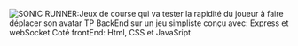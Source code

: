 ![SONIC RUNNER](https://github.com/[rijarakoto25]/[sonicRunner]/blob/[master]/sonic_runner.jpg?raw=true):Jeux de course qui va tester la rapidité du joueur à faire déplacer son avatar
TP BackEnd sur un jeu simpliste conçu avec: Express et webSocket
Coté frontEnd: Html, CSS et JavaSript
